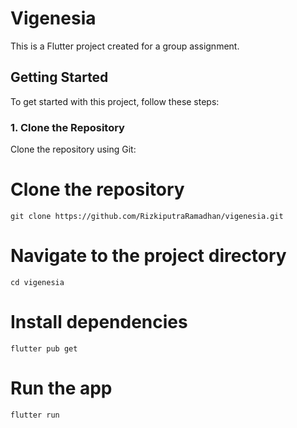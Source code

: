 # Vigenesia

This is a Flutter project created for a group assignment.

## Getting Started

To get started with this project, follow these steps:

### 1. Clone the Repository

Clone the repository using Git:

# Clone the repository
```
git clone https://github.com/RizkiputraRamadhan/vigenesia.git
```

# Navigate to the project directory
```
cd vigenesia
```

# Install dependencies
```
flutter pub get
```

# Run the app
```
flutter run
```


